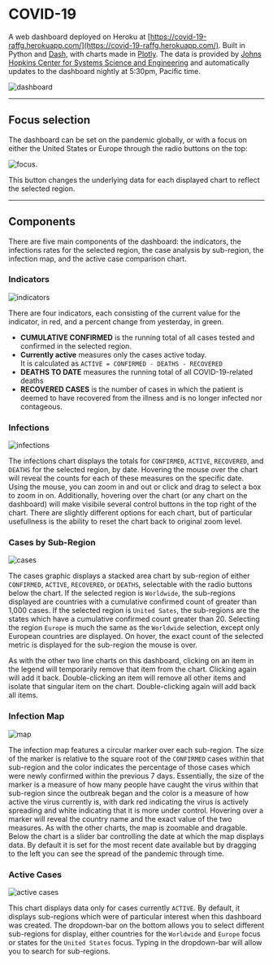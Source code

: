# COVID-19
A web dashboard deployed on Heroku at [https://covid-19-raffg.herokuapp.com/](https://covid-19-raffg.herokuapp.com/). Built in Python and [Dash](https://dash.plot.ly/), with charts made in [Plotly](https://plot.ly/). The data is provided by [Johns Hopkins Center for Systems Science and Engineering](https://github.com/CSSEGISandData/COVID-19) and automatically updates to the dashboard nightly at 5:30pm, Pacific time.

 ![dashboard](images/ipad_pro.png)

 ---

 ## Focus selection

 The dashboard can be set on the pandemic globally, or with a focus on either the United States or Europe through the radio buttons on the top:

 ![focus](images/focus_select.png).

 This button changes the underlying data for each displayed chart to reflect the selected region.

 ---

 ## Components

There are five main components of the dashboard: the indicators, the infections rates for the selected region, the case analysis by sub-region, the infection map, and the active case comparison chart.

### Indicators

![indicators](images/indicators.png)

There are four indicators, each consisting of the current value for the indicator, in red, and a percent change from yesterday, in green.

- **CUMULATIVE CONFIRMED** is the running total of all cases tested and confirmed in the selected region.
- **Currently active** measures only the cases active today.  
It is calculated as `ACTIVE = CONFIRMED - DEATHS - RECOVERED`
- **DEATHS TO DATE** measures the running total of all COVID-19-related deaths
- **RECOVERED CASES** is the number of cases in which the patient is deemed to have recovered from the illness and is no longer infected nor contageous.

### Infections

![infections](images/infections.png)

The infections chart displays the totals for `CONFIRMED`, `ACTIVE`, `RECOVERED`, and `DEATHS` for the selected region, by date. Hovering the mouse over the chart will reveal the counts for each of these measures on the specific date. Using the mouse, you can zoom in and out or click and drag to select a box to zoom in on. Additionally, hovering over the chart (or any chart on the dashboard) will make visibile several control buttons in the top right of the chart. There are slightly different options for each chart, but of particular usefullness is the ability to reset the chart back to original zoom level.

### Cases by Sub-Region

![cases](images/cases.png)

The cases  graphic displays a stacked area chart by sub-region of either `CONFIRMED`, `ACTIVE`, `RECOVERED`, or `DEATHS`, selectable with the radio buttons below the chart. If the selected region is `Worldwide`, the sub-regions displayed are countries with a cumulative confirmed count of greater than 1,000 cases. If the selected region is `United Sates`, the sub-regions are the states which have a cumulative confirmed count greater than 20. Selecting the region `Europe` is much the same as the `Worldwide` selection, except only European countries are displayed. On hover, the exact count of the selected metric is displayed for the sub-region the mouse is over.

As with the other two line charts on this dashboard, clicking on an item in the legend will temporarily remove that item from the chart. Clicking again will add it back. Double-clicking an item will remove all other items and isolate that singular item on the chart. Double-clicking again will add back all items.

### Infection Map

![map](images/map.png)

The infection map features a circular marker over each sub-region. The size of the marker is relative to the square root of the `CONFIRMED` cases within that sub-region and the color indicates the percentage of those cases which were newly confirmed within the previous 7 days. Essentially, the size of the marker is a measure of how many people have caught the virus within that sub-region since the outbreak began and the color is a measure of how active the virus currently is, with dark red indicating the virus is actively spreading and white indicating that it is more under control. Hovering over a marker will reveal the country name and the exact value of the two measures. As with the other charts, the map is zoomable and dragable. Below the chart is a slider bar controlling the date at which the map displays data. By default it is set for the most recent date available but by dragging to the left you can see the spread of the pandemic through time.

### Active Cases

![active cases](images/active_cases.png)

This chart displays data only for cases currently `ACTIVE`. By default, it displays sub-regions which were of particular interest when this dashboard was created. The dropdown-bar on the bottom allows you to select different sub-regions for display, either countries for the `Worldwide` and `Europe` focus or states for the `United States` focus. Typing in the dropdown-bar will allow you to search for sub-regions.